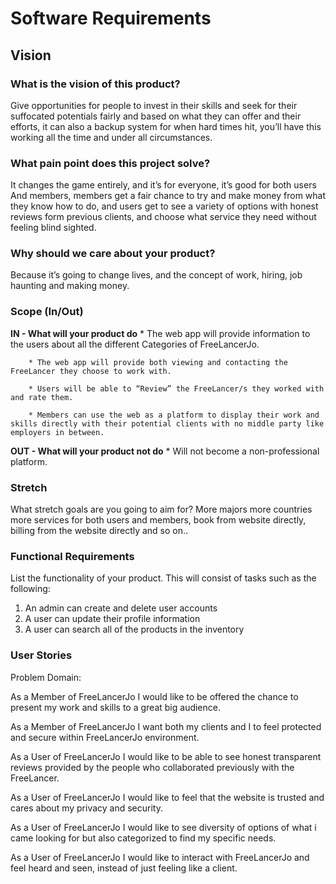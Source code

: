 
# Software Requirements

## Vision

### What is the vision of this product?

Give opportunities for people to invest in their skills and seek for their suffocated potentials fairly and based on what they can offer and their efforts, it can also a backup system for when hard times hit, you’ll have this working all the time and under all circumstances.

### What pain point does this project solve?

It changes the game entirely, and it’s for everyone, it’s good for both users And members, members get a fair chance to try and make money from what they know how to do, and users get to see a variety of options with honest reviews form previous clients, and choose what service they need without feeling blind sighted. 

### Why should we care about your product?

Because it’s going to change lives, and the concept of work, hiring, job haunting and making money.

### Scope (In/Out)
**IN - What will your product do**
        * The web app will provide information to the users about all the different Categories of FreeLancerJo.

        * The web app will provide both viewing and contacting the FreeLancer they choose to work with.

        * Users will be able to “Review” the FreeLancer/s they worked with and rate them.

        * Members can use the web as a platform to display their work and skills directly with their potential clients with no middle party like employers in between.

**OUT - What will your product not do**
    * Will not become a non-professional platform.
  

### Stretch
What stretch goals are you going to aim for?
More majors more countries more services for both users and members, book from website directly, billing from the website directly and so on..

### Functional Requirements
List the functionality of your product. This will consist of tasks such as the following:
1. An admin can create and delete user accounts
2. A user can update their profile information
3. A user can search all of the products in the inventory


### User Stories 
 
Problem Domain:

As a Member of FreeLancerJo I would like to be offered the chance to present my work and skills to a great big audience.

As a Member of FreeLancerJo I want both my clients and I to feel protected and secure within FreeLancerJo environment.

As a User of FreeLancerJo I would like to be able to see honest transparent reviews provided by the people who collaborated previously with the FreeLancer.

As a User of FreeLancerJo I would like to feel that the website is trusted and cares about my privacy and security.

As a User of FreeLancerJo I would like to see diversity of options of what i came looking for but also categorized to find my specific needs. 

As a User of FreeLancerJo I would like to interact with FreeLancerJo and feel heard and seen, instead of just feeling like a client.
